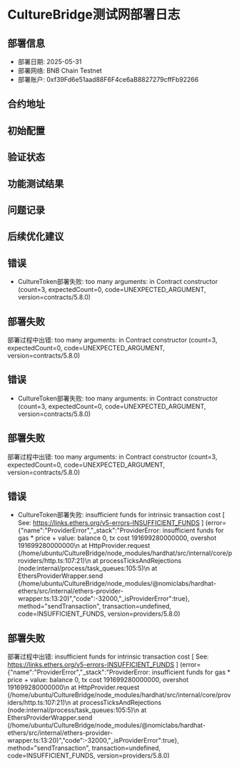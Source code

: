 # CultureBridge测试网部署日志

## 部署信息
- 部署日期: 2025-05-31
- 部署网络: BNB Chain Testnet
- 部署账户: 0xf39Fd6e51aad88F6F4ce6aB8827279cffFb92266

## 合约地址

## 初始配置

## 验证状态

## 功能测试结果

## 问题记录

## 后续优化建议

## 错误
- CultureToken部署失败: too many arguments:  in Contract constructor (count=3, expectedCount=0, code=UNEXPECTED_ARGUMENT, version=contracts/5.8.0)


## 部署失败
部署过程中出错: too many arguments:  in Contract constructor (count=3, expectedCount=0, code=UNEXPECTED_ARGUMENT, version=contracts/5.8.0)

## 错误
- CultureToken部署失败: too many arguments:  in Contract constructor (count=3, expectedCount=0, code=UNEXPECTED_ARGUMENT, version=contracts/5.8.0)


## 部署失败
部署过程中出错: too many arguments:  in Contract constructor (count=3, expectedCount=0, code=UNEXPECTED_ARGUMENT, version=contracts/5.8.0)

## 错误
- CultureToken部署失败: insufficient funds for intrinsic transaction cost [ See: https://links.ethers.org/v5-errors-INSUFFICIENT_FUNDS ] (error={"name":"ProviderError","_stack":"ProviderError: insufficient funds for gas * price + value: balance 0, tx cost 191699280000000, overshot 191699280000000\n    at HttpProvider.request (/home/ubuntu/CultureBridge/node_modules/hardhat/src/internal/core/providers/http.ts:107:21)\n    at processTicksAndRejections (node:internal/process/task_queues:105:5)\n    at EthersProviderWrapper.send (/home/ubuntu/CultureBridge/node_modules/@nomiclabs/hardhat-ethers/src/internal/ethers-provider-wrapper.ts:13:20)","code":-32000,"_isProviderError":true}, method="sendTransaction", transaction=undefined, code=INSUFFICIENT_FUNDS, version=providers/5.8.0)


## 部署失败
部署过程中出错: insufficient funds for intrinsic transaction cost [ See: https://links.ethers.org/v5-errors-INSUFFICIENT_FUNDS ] (error={"name":"ProviderError","_stack":"ProviderError: insufficient funds for gas * price + value: balance 0, tx cost 191699280000000, overshot 191699280000000\n    at HttpProvider.request (/home/ubuntu/CultureBridge/node_modules/hardhat/src/internal/core/providers/http.ts:107:21)\n    at processTicksAndRejections (node:internal/process/task_queues:105:5)\n    at EthersProviderWrapper.send (/home/ubuntu/CultureBridge/node_modules/@nomiclabs/hardhat-ethers/src/internal/ethers-provider-wrapper.ts:13:20)","code":-32000,"_isProviderError":true}, method="sendTransaction", transaction=undefined, code=INSUFFICIENT_FUNDS, version=providers/5.8.0)
